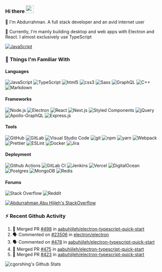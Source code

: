 ### Hi there <img src="https://media.giphy.com/media/hvRJCLFzcasrR4ia7z/giphy.gif" width="25px">

📝 I'm Abdurrahman. A full stack developer and an avid internet user

💼 Currently, I'm mainly building desktop and web apps with Electron and React. I almost exclusively use TypeScript

[<img alt="JavaScript" src="https://img.shields.io/badge/LinkedIn-0077B5?style=flat-square&logo=linkedin&logoColor=white" />](https://www.linkedin.com/in/aabuhijleh)

### 🔭 Things I'm Familiar With

#### Languages

<p>
<img alt="JavaScript" src="https://img.shields.io/badge/-JavaScript_(ES6+)-%23323330.svg?style=flat-square&logo=javascript&logoColor=%23F7DF1E"/>
<img alt="TypeScript" src="https://img.shields.io/badge/-TypeScript-007ACC?style=flat-square&logo=typescript&logoColor=white" />
<img alt="html5" src="https://img.shields.io/badge/-HTML5-E34F26?style=flat-square&logo=html5&logoColor=white" />
<img alt="css3" src="https://img.shields.io/badge/-CSS3-1572B6?style=flat-square&logo=css3&logoColor=white" />
<img alt="Sass" src="https://img.shields.io/badge/-Sass-CC6699?style=flat-square&logo=sass&logoColor=white" />
<img alt="GraphQL" src="https://img.shields.io/badge/-GraphQL-E10098?style=flat-square&logo=graphql&logoColor=white" />
<img alt="C++" src="https://img.shields.io/badge/-C++-%2300599C.svg?&style=flat-sqaure&logo=c%2B%2B&ogoColor=white"/>
<img alt="Markdown" src="https://img.shields.io/badge/-Markdown-%23000000.svg?&style=flat-sqaure&logo=markdown&logoColor=white"/>
</p>

#### Frameworks

<p>
<img alt="Node.js" src="https://img.shields.io/badge/-Node.js-43853d?style=flat-square&logo=Node.js&logoColor=white" />
<img alt="Electron" src="https://img.shields.io/badge/-Electron-47848F?style=flat-square&logo=electron&logoColor=white" />
<img alt="React" src="https://img.shields.io/badge/-React-45b8d8?style=flat-square&logo=react&logoColor=white" />
<img alt="Next.js" src="https://img.shields.io/badge/-Next.js-000000?style=flat-square&logo=next.js&logoColor=white">
<img alt="Styled Components" src="https://img.shields.io/badge/-Styled_Components-DB7093?style=flat-sqaure&logo=styled-components&logoColor=white"/>
<img alt="jQuery" src="https://img.shields.io/badge/-jQuery-%230769AD.svg?&style=flat-sqaure&logo=jquery&logoColor=white"/>
<img alt="Apollo-GraphQL" src="https://img.shields.io/badge/-Apollo_GraphQL-311C87?style=flat-sqaure&logo=apollo-graphql"/>
<img alt="Express.js" src="https://img.shields.io/badge/-Express.js-%23404d59.svg?&style=flat-sqaure"/>
</p>

#### Tools

<p>
<img alt="GitHub" src="https://img.shields.io/badge/-GitHub-181717?style=flat-square&logo=github&logoColor=white" />
<img alt="GitLab" src="https://img.shields.io/badge/-GitLab-%23181717.svg?&style=flat-sqaure&logo=gitlab&logoColor=white"/>
<img alt="Visual Studio Code" src="https://img.shields.io/badge/-Visual%20Studio%20Code-007ACC?style=flat-square&logo=visual-studio-code&logoColor=white" />
<img alt="git" src="https://img.shields.io/badge/-Git-F05032?style=flat-square&logo=git&logoColor=white" />
<img alt="npm" src="https://img.shields.io/badge/-npm-CB3837?style=flat-square&logo=npm&logoColor=white" />
<img alt="yarn" src="https://img.shields.io/badge/-Yarn-2C8EBB?style=flat-square&logo=yarn&logoColor=white" />
<img alt="Webpack" src="https://img.shields.io/badge/-Webpack-8DD6F9?style=flat-square&logo=webpack&logoColor=white" />
<img alt="Prettier" src="https://img.shields.io/badge/-Prettier-F7B93E?style=flat-square&logo=prettier&logoColor=white" />
<img alt="ESLint" src="https://img.shields.io/badge/-ESLint-4B32C3?style=flat-square&logo=eslint&logoColor=white" />
<img alt="Docker" src="https://img.shields.io/badge/-Docker-%230db7ed.svg?&style=flat-square&logo=docker&logoColor=white"/>
<img alt="Jira" src="https://img.shields.io/badge/-Jira-0052CC?style=flat-square&logo=jira-software&logoColor=white" />
</p>

#### Deployment

<p>
<img alt="Github Actions" src="https://img.shields.io/badge/-Github_Actions-2088FF?style=flat-square&logo=github-actions&logoColor=white" />
<img alt="GitLab CI" src="https://img.shields.io/badge/-GitLabCI-%23181717.svg?&style=flat-sqaure&logo=gitlab&logoColor=white"/>
<img alt="Jenkins" src="https://img.shields.io/badge/-Jenkins-%232C5263.svg?&style=flat-sqaure&logo=jenkins&logoColor=white"/>
<img alt="Vercel" src="https://img.shields.io/badge/-Vercel-000000?style=flat-square&logo=vercel&logoColor=white" />
<img alt="DigitalOcean" src="https://img.shields.io/badge/-DigitalOcean-0080FF?style=flat-square&logo=DigitalOcean&logoColor=white" />
<img alt="Postgres" src ="https://img.shields.io/badge/-Postgres-%23316192.svg?&style=flat-sqaure&logo=postgresql&logoColor=white"/>
<img alt="MongoDB" src ="https://img.shields.io/badge/MongoDB-%234ea94b.svg?style=flat-sqaure&logo=mongodb&logoColor=white"/>
<img alt="Redis" src="https://img.shields.io/badge/-Redis-DC382D?style=flat-square&logo=redis&logoColor=white" />
</p>

#### Forums

<p>
<img alt="Stack Overflow" src="https://img.shields.io/badge/-StackOverflow-FE7A16?style=flat-square&logo=stack-overflow&logoColor=white"/>
<img alt="Reddit" src="https://img.shields.io/badge/-reddit-%23FF4500.svg?&style=flat-square&logo=Reddit&logoColor=white"/>
</p>

[![Abdurrahman Abu Hijleh's StackOverflow](https://github-readme-stackoverflow.vercel.app/?userID=9698583&theme=dark&layout=compact)](https://stackoverflow.com/users/9698583/aabuhijleh)

### ⚡ Recent Github Activity

<!--START_SECTION:activity-->

1. 🎉 Merged PR [#498](https://github.com/aabuhijleh/electron-typescript-quick-start/pull/498) in [aabuhijleh/electron-typescript-quick-start](https://github.com/aabuhijleh/electron-typescript-quick-start)
2. 🗣 Commented on [#23506](https://github.com/electron/electron/issues/23506) in [electron/electron](https://github.com/electron/electron)
3. 🗣 Commented on [#478](https://github.com/aabuhijleh/electron-typescript-quick-start/issues/478) in [aabuhijleh/electron-typescript-quick-start](https://github.com/aabuhijleh/electron-typescript-quick-start)
4. 🎉 Merged PR [#475](https://github.com/aabuhijleh/electron-typescript-quick-start/pull/475) in [aabuhijleh/electron-typescript-quick-start](https://github.com/aabuhijleh/electron-typescript-quick-start)
5. 🎉 Merged PR [#423](https://github.com/aabuhijleh/electron-typescript-quick-start/pull/423) in [aabuhijleh/electron-typescript-quick-start](https://github.com/aabuhijleh/electron-typescript-quick-start)

<!--END_SECTION:activity-->

<p>
  <img alt="cgorshing's Github Stats" src="https://github-readme-stats-gules-six.vercel.app/api?username=aabuhijleh&show_icons=true&hide_border=true&theme=tokyonight" />
</p>
